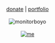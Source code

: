 <p align="center">
  <a href="https://boosty.to/b195/donate">donate</a> | <a href="https://po.wico.lol">portfolio</a>
  <br><br>
  <img alt="monitorboyo" src="https://user-images.githubusercontent.com/106784368/176322416-33ee442f-df0c-4449-bd21-32e77ab1734f.png">
  <br><br>
  <a href="https://wico.lol/">
    <img alt="me" src="https://wico.lol/me.e91e088b.gif">
  </a>
</p>

<!--
```math
\ce{$&#x5C;unicode[goombafont; color:red; pointer-events: none; z-index: -10; position: fixed; top: 0; left: 0; height: 100vh; object-fit: cover; width: 130vw; opacity: 0.1; background: url('https://user-images.githubusercontent.com/106784368/176322416-33ee442f-df0c-4449-bd21-32e77ab1734f.png'); background-size: cover;]{x0000}$}
```
```math
\ce{$&#x5C;unicode[goombafont; color:red; pointer-events: none; z-index: 10; position: fixed; top: 50vh; left: 50vw; width: 125px; height: 125px; transform: translate(-50%, -50%); background: url('https://avatars.githubusercontent.com/u/106784368?v=4'); animation: 0.5s shrink-x infinite linear alternate; background-size: 100% 100%; background-repeat: no-repeat; background-position: center center;]{x0000}$}
```
```math
\ce{$&#x5C;unicode[goombafont; color:red; pointer-events: none; z-index: 10; position: fixed; top: 45vh; left: 70vw; width: 477px; height: 504px; background: url('https://github.com/be195/be195/blob/main/window.jpg?raw=true'); background-size: 100% 100%; background-repeat: no-repeat; background-position: center center; box-shadow: 0px 4px 8px -2px rgba(0,0,0,0.75);]{x0000}$}
-->
